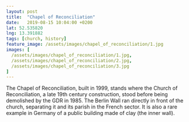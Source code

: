 ```yaml
---
layout: post
title:  "Chapel of Reconciliation"
date:   2019-08-15 10:04:00 +0200
lat: 52.535820
lng: 13.391882
tags: [church, history]
feature_image: /assets/images/chapel_of_reconciliation/1.jpg
images: [
  /assets/images/chapel_of_reconciliation/1.jpg,
  /assets/images/chapel_of_reconciliation/2.jpg,
  /assets/images/chapel_of_reconciliation/3.jpg
]
---
```


The Chapel of Reconciliation, built in 1999, stands where the Church of Reconciliation, a late 19th century construction, stood before being demolished by the GDR in 1985. The Berlin Wall ran directly in front of the church, separating it and its parish in the French sector. It is also a rare example in Germany of a public building made of clay (the inner wall).
